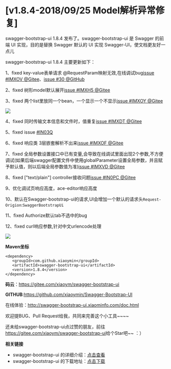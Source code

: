 # [v1.8.4-2018/09/25 Model解析异常修复]

swagger-bootstrap-ui 1.8.4 发布了。swagger-bootstrap-ui 是 Swagger 的前端 UI 实现，目的是替换 Swagger 默认的 UI 实现 Swagger-UI，使文档更友好一点儿

swagger-bootstrap-ui 1.8.4 主要更新如下：

1、fixed key-value表单请求 @RequestParam映射无效,在线调试bug[issue #IMXOV @Gitee](https://gitee.com/xiaoym/swagger-bootstrap-ui/issues/IMXOV)、[issue #30 @GitHub](https://github.com/xiaoymin/Swagger-Bootstrap-UI/issues/30)

2、fixed 树形model默认展开[issue #IMXH5 @Gitee](https://gitee.com/xiaoym/swagger-bootstrap-ui/issues/IMXH5)

3、fixed 两个list里放同一个bean，一个显示一个不显示[issue #IMXOY @Gitee](https://gitee.com/xiaoym/swagger-bootstrap-ui/issues/IMXOY)

![](/knife4j/images/blog/swagger-bootstrap-ui-1.8.4-issue/list-bean.png)

4、fixed 同时传输文本信息和文件时，值重复[issue #IMXDT @Gitee](https://gitee.com/xiaoym/swagger-bootstrap-ui/issues/IMXDT)

5、fixed issue [#IN03Q](https://gitee.com/xiaoym/swagger-bootstrap-ui/issues/IN03Q)

6、fixed 响应类 3层嵌套解析不出来[issue #IMXOF @Gitee](https://gitee.com/xiaoym/swagger-bootstrap-ui/issues/IMXOF)

7、fixed 全局参数设置接口中已有变量,会导致在线调试里面出现2个参数,不方便调试(如果后端swagger配置文件中使用globalParameter设置全局参数，并且赋予默认值，则以后端全局参数值为准)[issue #IMXVD @Gitee](https://gitee.com/xiaoym/swagger-bootstrap-ui/issues/IMXVD)

8、fixed ["text/plain"] controller接收问题[issue #IN0PC @Gitee](https://gitee.com/xiaoym/swagger-bootstrap-ui/issues/IN0PC)

9、优化调试页响应高度，ace-editor响应高度

10、默认在Swagger-bootstrap-ui的请求,UI会增加一个默认的请求头`Request-Origion`:`SwaggerBootstrapUi`

11、fixed Authorize默认tab不选中的bug

12、fixed curl响应参数,针对中文urlencode处理

![](/knife4j/images/blog/swagger-bootstrap-ui-1.8.4-issue/urlencode.png)



**Maven坐标**

```
<dependency>
   <groupId>com.github.xiaoymin</groupId>
   <artifactId>swagger-bootstrap-ui</artifactId>
   <version>1.8.4</version>
</dependency>
```

**码云**：<https://gitee.com/xiaoym/swagger-bootstrap-ui>

**GITHUB**:<https://github.com/xiaoymin/Swagger-Bootstrap-UI>

在线体验：<http://swagger-bootstrap-ui.xiaominfo.com/doc.html>

欢迎提BUG、Pull Request给我，共同来完善这个小工具~~~~

还未给swagger-bootstrap-ui点过赞的朋友，前往<https://gitee.com/xiaoym/swagger-bootstrap-ui>给个Star吧~~ ：）

**相关链接**

- swagger-bootstrap-ui 的详细介绍：[点击查看](https://www.oschina.net/p/swagger-bootstrap-ui)
- swagger-bootstrap-ui 的下载地址：[点击下载](https://git.oschina.net/xiaoym/swagger-bootstrap-ui/releases)
 
 
 